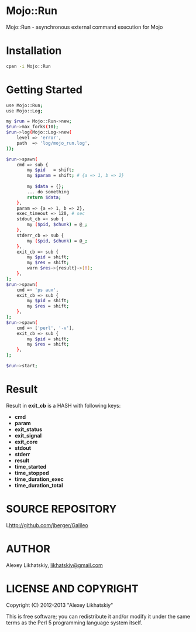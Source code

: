 # Mojo::Run
Mojo::Run - asynchronous external command execution for Mojo

# Installation

```sh
cpan -i Mojo::Run
```

# Getting Started

```sh
use Mojo::Run;
use Mojo::Log;

my $run = Mojo::Run->new;
$run->max_forks(10);
$run->log(Mojo::Log->new(
    level => 'error',
    path  => 'log/mojo_run.log',
));

$run->spawn(
    cmd => sub {
        my $pid   = shift;
        my $param = shift; # {a => 1, b => 2}
        
        my $data = {};
        ... do something
        return $data;
    },
    param => {a => 1, b => 2},
    exec_timeout => 120, # sec
    stdout_cb => sub {
        my ($pid, $chunk) = @_;
    },
    stderr_cb => sub {
        my ($pid, $chunk) = @_;
    },
    exit_cb => sub {
        my $pid = shift;
        my $res = shift;
        warn $res->{result}->[0];
    },
);
$run->spawn(
    cmd => 'ps aux',
    exit_cb => sub {
        my $pid = shift;
        my $res = shift;
    },
);
$run->spawn(
    cmd => ['perl', '-v'],
    exit_cb => sub {
        my $pid = shift;
        my $res = shift;
    },
);

$run->start;
```

# Result
Result in **exit_cb** is a HASH with following keys:

* **cmd**
* **param**
* **exit_status**
* **exit_signal**
* **exit_core**
* **stdout**
* **stderr**
* **result**
* **time_started**
* **time_stopped**
* **time_duration_exec**
* **time_duration_total**

# SOURCE REPOSITORY

L<http://github.com/jberger/Galileo> 

# AUTHOR

Alexey Likhatskiy, <likhatskiy@gmail.com>

# LICENSE AND COPYRIGHT
Copyright (C) 2012-2013 "Alexey Likhatskiy"

This is free software; you can redistribute it and/or modify it under the same terms as the Perl 5 programming language system itself.